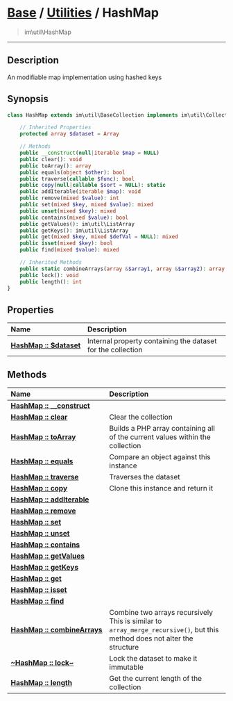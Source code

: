 # [Base](base.md) / [Utilities](util.md) / HashMap
 > im\util\HashMap
____

## Description
An modifiable map implementation using hashed keys

## Synopsis
```php
class HashMap extends im\util\BaseCollection implements im\util\Collection, Traversable, IteratorAggregate, im\util\MapArray, im\util\MutableObjectMappedArray, im\util\ImmutableMappedArray, im\util\MutableMappedArray, im\util\ImmutableObjectMappedArray {

    // Inherited Properties
    protected array $dataset = Array

    // Methods
    public __construct(null|iterable $map = NULL)
    public clear(): void
    public toArray(): array
    public equals(object $other): bool
    public traverse(callable $func): bool
    public copy(null|callable $sort = NULL): static
    public addIterable(iterable $map): void
    public remove(mixed $value): int
    public set(mixed $key, mixed $value): mixed
    public unset(mixed $key): mixed
    public contains(mixed $value): bool
    public getValues(): im\util\ListArray
    public getKeys(): im\util\ListArray
    public get(mixed $key, mixed $defVal = NULL): mixed
    public isset(mixed $key): bool
    public find(mixed $value): mixed

    // Inherited Methods
    public static combineArrays(array &$array1, array &$array2): array
    public lock(): void
    public length(): int
}
```

## Properties
| Name | Description |
| :--- | :---------- |
| [__HashMap&nbsp;::&nbsp;$dataset__](util-HashMap-var_dataset.md) | Internal property containing the dataset for the collection |

## Methods
| Name | Description |
| :--- | :---------- |
| [__HashMap&nbsp;::&nbsp;\_\_construct__](util-HashMap-__construct.md) |  |
| [__HashMap&nbsp;::&nbsp;clear__](util-HashMap-clear.md) | Clear the collection |
| [__HashMap&nbsp;::&nbsp;toArray__](util-HashMap-toArray.md) | Builds a PHP array containing all of the current values within the collection |
| [__HashMap&nbsp;::&nbsp;equals__](util-HashMap-equals.md) | Compare an object against this instance |
| [__HashMap&nbsp;::&nbsp;traverse__](util-HashMap-traverse.md) | Traverses the dataset |
| [__HashMap&nbsp;::&nbsp;copy__](util-HashMap-copy.md) | Clone this instance and return it |
| [__HashMap&nbsp;::&nbsp;addIterable__](util-HashMap-addIterable.md) |  |
| [__HashMap&nbsp;::&nbsp;remove__](util-HashMap-remove.md) |  |
| [__HashMap&nbsp;::&nbsp;set__](util-HashMap-set.md) |  |
| [__HashMap&nbsp;::&nbsp;unset__](util-HashMap-unset.md) |  |
| [__HashMap&nbsp;::&nbsp;contains__](util-HashMap-contains.md) |  |
| [__HashMap&nbsp;::&nbsp;getValues__](util-HashMap-getValues.md) |  |
| [__HashMap&nbsp;::&nbsp;getKeys__](util-HashMap-getKeys.md) |  |
| [__HashMap&nbsp;::&nbsp;get__](util-HashMap-get.md) |  |
| [__HashMap&nbsp;::&nbsp;isset__](util-HashMap-isset.md) |  |
| [__HashMap&nbsp;::&nbsp;find__](util-HashMap-find.md) |  |
| [__HashMap&nbsp;::&nbsp;combineArrays__](util-HashMap-combineArrays.md) | Combine two arrays recursively  This is similar to `array_merge_recursive()`, but this method does not alter the structure |
| [__~HashMap&nbsp;::&nbsp;lock~__](util-HashMap-lock.md) | Lock the dataset to make it immutable |
| [__HashMap&nbsp;::&nbsp;length__](util-HashMap-length.md) | Get the current length of the collection |
